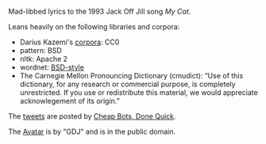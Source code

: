 Mad-libbed lyrics to the 1993 Jack Off Jill song *My Cat*.

Leans heavily on the following libraries and corpora:

* Darius Kazemi's [corpora](https://github.com/dariusk/corpora/): CC0
* pattern: BSD
* nltk: Apache 2
* wordnet: [BSD-style](http://wordnet.princeton.edu/wordnet/license/)
* The Carnegie Mellon Pronouncing Dictionary (cmudict): “Use of this dictionary, for any research or commercial purpose, is completely unrestricted. If you use or redistribute this material, we would appreciate acknowlegement of its origin.”

The [tweets](//twitter.com/my_cat_ebooks) are posted by [Cheap Bots, Done
Quick](http://cheapbotsdonequick.com/).

The [Avatar](https://openclipart.org/detail/230930/vintage-cat-playing-banjo) is by "GDJ" and is in the public domain.
